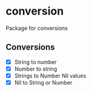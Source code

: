 # conversion

Package for conversions

## Conversions
- [x] String to number
- [x] Number to string
- [x] Strings to Number Nil values
- [x] Nil to String or Number